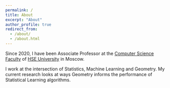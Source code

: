 ```yaml
---
permalink: /
title: About
excerpt: "About"
author_profile: true
redirect_from: 
  - /about/
  - /about.html
---
```



Since 2020, I have been Associate Professor at the [Computer Science Faculty](https://cs.hse.ru/en/) of [HSE University](https://www.hse.ru/en/) in Moscow. 

I work at the intersection of Statistics, Machine Learning and Geometry. My current research looks at ways Geometry informs the performance of Statistical Learning algorithms.
